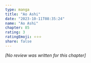 ```yaml
---
type: manga
title: "Ao Ashi"
date: "2023-10-11T08:35:24"
name: "Ao Ashi"
chapter: 85
rating: 3
ratingEmoji: ⭐️⭐️⭐️
share: false
---
```


_[No review was written for this chapter]_
